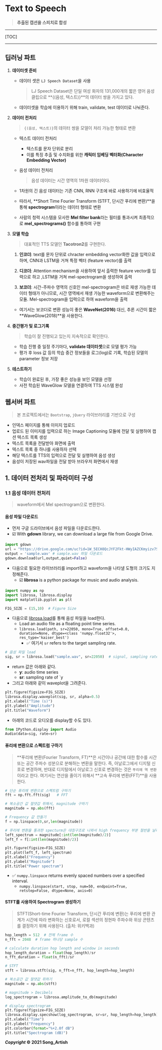 # Text to Speech

> **추출된 캡션을 스피치로 합성**

---

[TOC]

---



## 딥러닝 파트

1. **데이터셋 준비**

   - 데이터 셋은 `LJ Speech Dataset`을 사용

     > LJ Speech Dataset은 단일 여성 화자의 131,000개의 짧은 영어 음성 클립으로 **{(음성, 텍스트)}**의 데이터 쌍을 가지고 있다.

   - 데이터셋을 학습에 이용하기 위해 train, validate, test 데이터로 나눠준다.

2. **데이터 전처리**

   > `{(음성, 텍스트)}`의 데이터 쌍을 모델이 처리 가능한 형태로 변환

   - 텍스트 데이터 전처리

     - 텍스트를 문자 단위로 분리
     - 이를 특징 추출 및 수치화를 위한 **캐릭터 임베딩 벡터화(Character Embedding Vector)**

   - 음성 데이터 전처리

     > 음성 데이터는 시간 영역의 1차원 데이터이다. 

   - 1차원의 긴 음성 데이터는 기존 CNN, RNN 구조에 바로 사용하기에 비효율적
   - 따라서, **Short Time Fourier Transform (STFT, 단시간 푸리에 변환)**을 통해 **spectrogram**이라는 데이터 형태로 변환
   - 사람의 청력 시스템을 모사한 **Mel filter bank**라는 필터를 통과시켜 최종적으로 **mel_spectrograms()** 함수를 통하여 구현

3. **모델 학습**

   > 대표적인 TTS 모델인 **Tacotron2**를 구현한다.

   1) **인코더**: text를 문자 단위로 chracter embedding vector화한 값을 입력으로 하며, CNN과 LSTM을 거쳐 특정 벡터 (feature vector)를 출력

   2) **디코더**: Attention mechanism을 사용하여 앞서 출력한 feature vector를 입력으로 하고 ,LSTM을 거쳐 mel-spectrogram을 생성하여 출력

   3) **보코더**: 시간-주파수 영역의 신호인 mel-spectrogram은 바로 재생 가능한 데이터 형태가 아니므로, 시간 영역에서 재생 가능한 waveform으로 변환해주는 모듈. Mel-spectrogram을 입력으로 하여 waveform을 출력 

   - 여기서는 보코더로 변환 성능이 좋은 **WaveNet(2016)** 대신, 추론 시간이 짧은 **WaveGlow(2018)**을 사용한다.

4. **중간평가 및 로그기록**

   > 학습이 잘 진행되고 있는지 지속적으로 확인한다.

   - 학습 진행 중 일정 주기마다, **validate 데이터셋**으로 모델 평가 가능
   - 평가 후 loss 값 등의 학습 중간 정보들을 로그(log)로 기록, 학습된 모델의 parameter 정보 저장

5. **테스트하기**

   - 학습이 완료된 후, 가장 좋은 성능을 보인 모델을 선정
   - 사전 학습된 WaveGlow 모델을 연결하여 TTS 시스템 완성



## 웹서버 파트

> 본 프로젝트에서는 `Bootstrap`, `jQuery` 라이브러리를 기반으로 구성

- 인덱스 페이지를 통해 이미지 업로드
- 업로드 된 이미지를 입력으로 하는 Image Captioning 모듈에 전달 및 실행하여 캡션 텍스트 목록 생성
- 텍스트 목록을 전달받아 화면에 출력
- 텍스트 목록 중 하나를 사용하자 선택
- 해당 텍스트를 TTS의 입력으로 전달 및 실행하여 음성 생성
- 음성이 저장된 wav파일을 전달 받아 브라우저 화면에서 재생



## 1. 데이터 전처리 및 파라미터 구성

### 1.1 음성 데이터 전처리

> waveform에서 Mel spectrogram으로 변환한다.

#### 음성 파일 다운로드

- 먼저 구글 드라이브에서 음성 파일을 다운로드한다.
- :ballot_box_with_check: With **gdown** library, we can download a large file from Google Drive.

```python
import gdown
url = "https://drive.google.com/uc?id=1W_5ECH8QcJYF2Fkt-HWyIAZCKmyizv7S"
output = 'sample.wav' # sample.wav 파일 다운로드
gdown.download(url,output,quiet=False)
```

- 다음으로 필요한 라이브러리를 import하고 waveform을 나타낼 도형의 크기도 지정해준다.
  - :ballot_box_with_check: **librosa** is a python package for music and audio analysis.

```python
import numpy as np
import librosa, librosa.display
import matplotlib.pyplot as plt

FIG_SIZE = (15,10)  # Figure Size
```

- 다음으로 [librosa.load](https://librosa.org/doc/main/generated/librosa.load.html#librosa-load)를 통해 음성 파일을 load한다.
  - Load an audio file as a floating point time series.
  - `librosa.load(path, sr=22050, mono=True, offset=0.0, duration=None, dtype=<class 'numpy.float32'>, res_type='kaiser_best')`
    - :white_check_mark: 여기서 `sr` refers to the target sampling rate.

```python
# 음성 파일 load
sig, sr = librosa.load("sample.wav", sr=22050)	# signal, sampling rate
```

- return 값은 아래와 같다.
  - **y**: audio time series
  - **sr**: sampling rate of `y
- 그리고 아래와 같이 waveplot을 그려준다.

```python
plt.figure(figsize=FIG_SIZE)
librosa.display.waveplot(sig, sr, alpha=0.5)
plt.xlabel("Time (s)")
plt.ylabel("Amplitude")
plt.title("Waveform")
```

- 아래의 코드로 오디오를 display할 수도 있다.

```python
from IPython.display import Audio
Audio(data=sig, rate=sr)
```

#### 퓨리에 변환으로 스펙트럼 구하기

> **푸리에 변환(Fourier Transform, FT)**은 시간이나 공간에 대한 함수를 시간 또는 공간 주파수 성분으로 분해하는 변환을 말한다. 즉, 아날로그에서 디지털 신호로 변경하며, 반대로 디지털에서 아날로그 신호로 변경하는 것은 `푸리에 역 변환`이라고 한다.
> 여기서는 연산을 줄이기 위해서 **고속 푸리에 변환(FFT)**을 사용한다.

```python
# 단순 퓨리에 변환으로 스펙트럼 구하기
fft = np.fft.fft(sig)	# FFT

# 복소공간 값 절댓갑 취해서, magnitude 구하기
magnitude = np.abs(fft)

# Frequency 값 만들기
f = np.linspace(0,sr,len(magnitude))

# 푸리에 변환을 통과한 specturm은 대칭구조로 나와서 high frequency 부분 절반을 날려고 앞쪽 절반만 사용한다.
left_spectrum = magnitude[:int(len(magnitude)/2)]
left_f = f[:int(len(magnitude)/2)]

plt.figure(figsize=FIG_SIZE)
plt.plot(left_f, left_spectrum)
plt.xlabel("Frequency")
plt.ylabel("Magnitude")
plt.title("Power spectrum")
```

- :white_check_mark: `numpy.linspace` returns evenly spaced numbers over a specified interval.	
  - `numpy.linspace(start, stop, num=50, endpoint=True, retstep=False, dtype=None, axis=0)`

#### STFT를 사용하여 Spectrogram 생성하기

> STFT(Short-time Fourier Transform, 단시간 푸리에 변환)는 푸리에 변환 관계가 시간에 따라 변화하는 신호로서, 로컬 섹션의 정현파 주파수와 위상 콘텐츠를 결정하기 위해 사용된다. (출처: 위키백과)

```python
hop_length = 512  # 전체 frame 수
n_fft = 2048  # frame 하나당 sample 수

# calculate duration hop length and window in seconds
hop_length_duration = float(hop_length)/sr
n_fft_duration = float(n_fft)/sr

# STFT
stft = librosa.stft(sig, n_fft=n_fft, hop_length=hop_length)

# 복소공간 값 절댓값 취하기
magnitude = np.abs(stft)

# magnitude > Decibels 
log_spectrogram = librosa.amplitude_to_db(magnitude)

# display spectrogram
plt.figure(figsize=FIG_SIZE)
librosa.display.specshow(log_spectrogram, sr=sr, hop_length=hop_length)
plt.xlabel("Time")
plt.ylabel("Frequency")
plt.colorbar(format="%+2.0f dB")
plt.title("Spectrogram (dB)")
```



***Copyright* © 2021 Song_Artish**